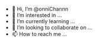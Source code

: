 - 👋 Hi, I’m @onniChannn
- 👀 I’m interested in ...
- 🌱 I’m currently learning ...
- 💞️ I’m looking to collaborate on ...
- 📫 How to reach me ...

<!---
onniChannn/onniChannn is a ✨ special ✨ repository because its `README.md` (this file) appears on your GitHub profile.
You can click the Preview link to take a look at your changes.
--->
